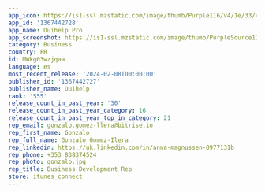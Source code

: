 ```yaml
---
app_icon: https://is1-ssl.mzstatic.com/image/thumb/Purple116/v4/1e/33/41/1e334194-ea10-957e-6eaf-3aa389f81b75/AppIcon-1x_U007ephone-85-220.png/1024x1024bb.png
app_id: '1367442728'
app_name: Ouihelp Pro
app_screenshot: https://is1-ssl.mzstatic.com/image/thumb/PurpleSource125/v4/16/d2/a5/16d2a5c9-03e4-2793-c92a-1e1e6c2d6886/46fb33ce-7fcd-42c1-877a-4b9e870a6561_Simulator_Screen_Shot_-_iPhone_12_Pro_Max_-_2021-04-30_at_23.36.19.png/1284x2778bb.png
category: Business
country: FR
id: MWkg03wzjqaa
language: es
most_recent_release: '2024-02-08T00:00:00'
publisher_id: '1367442727'
publisher_name: Ouihelp
rank: '555'
release_count_in_past_year: '30'
release_count_in_past_year_category: 16
release_count_in_past_year_top_in_category: 21
rep_email: gonzalo.gomez-llera@bitrise.io
rep_first_name: Gonzalo
rep_full_name: Gonzalo Gomez-Ilera
rep_linkedin: https://uk.linkedin.com/in/anna-magnussen-0977131b
rep_phone: +353 838374524
rep_photo: gonzalo.jpg
rep_title: Business Development Rep
store: itunes_connect
---
```

